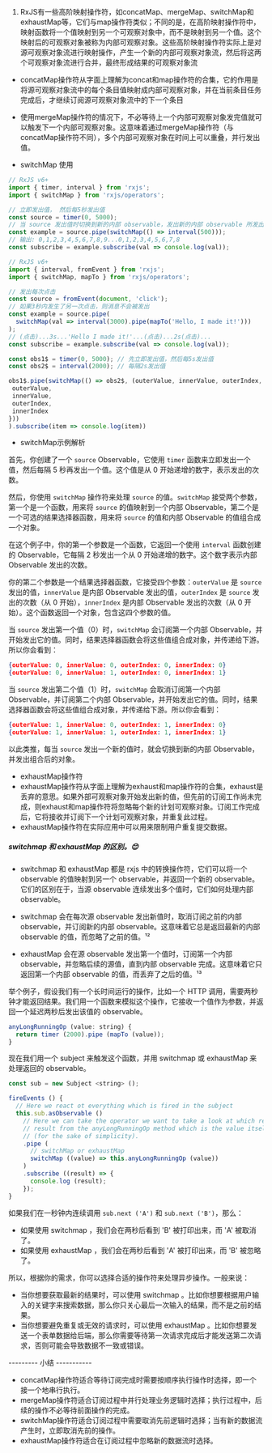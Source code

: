 
1. RxJS有一些高阶映射操作符，如concatMap、mergeMap、switchMap和exhaustMap等，它们与map操作符类似；不同的是，在高阶映射操作符中，映射函数将一个值映射到另一个可观察对象中，而不是映射到另一个值。这个映射后的可观察对象被称为内部可观察对象。这些高阶映射操作符实际上是对源可观察对象流进行映射操作，产生一个新的内部可观察对象流，然后将这两个可观察对象流进行合并，最终形成结果的可观察对象流

- concatMap操作符从字面上理解为concat和map操作符的合集，它的作用是将源可观察对象流中的每个条目值映射成内部可观察对象，并在当前条目任务完成后，才继续订阅源可观察对象流中的下一个条目

- 使用mergeMap操作符的情况下，不必等待上一个内部可观察对象发完值就可以触发下一个内部可观察对象。这意味着通过mergeMap操作符（与concatMap操作符不同），多个内部可观察对象在时间上可以重叠，并行发出值。

- switchMap 使用
```ts
// RxJS v6+
import { timer, interval } from 'rxjs';
import { switchMap } from 'rxjs/operators';

// 立即发出值， 然后每5秒发出值
const source = timer(0, 5000);
// 当 source 发出值时切换到新的内部 observable，发出新的内部 observable 所发出的值
const example = source.pipe(switchMap(() => interval(500)));
// 输出: 0,1,2,3,4,5,6,7,8,9...0,1,2,3,4,5,6,7,8
const subscribe = example.subscribe(val => console.log(val));

```

```ts
// RxJS v6+
import { interval, fromEvent } from 'rxjs';
import { switchMap, mapTo } from 'rxjs/operators';

// 发出每次点击
const source = fromEvent(document, 'click');
// 如果3秒内发生了另一次点击，则消息不会被发出
const example = source.pipe(
  switchMap(val => interval(3000).pipe(mapTo('Hello, I made it!')))
);
// (点击)...3s...'Hello I made it!'...(点击)...2s(点击)...
const subscribe = example.subscribe(val => console.log(val));

```

```ts
const obs1$ = timer(0, 5000); // 先立即发出值，然后每5s发出值
const obs2$ = interval(2000); // 每隔2s发出值

obs1$.pipe(switchMap(() => obs2$, (outerValue, innerValue, outerIndex, innerIndex) => ({
 outerValue,
 innerValue,
 outerIndex,
 innerIndex
}))
).subscribe(item => console.log(item))
```
- switchMap示例解析


首先，你创建了一个 `source` Observable，它使用 `timer` 函数来立即发出一个值，然后每隔 5 秒再发出一个值。这个值是从 0 开始递增的数字，表示发出的次数。

然后，你使用 `switchMap` 操作符来处理 `source` 的值。`switchMap` 接受两个参数，第一个是一个函数，用来将 `source` 的值映射到一个内部 Observable，第二个是一个可选的结果选择器函数，用来将 `source` 的值和内部 Observable 的值组合成一个对象。

在这个例子中，你的第一个参数是一个函数，它返回一个使用 `interval` 函数创建的 Observable，它每隔 2 秒发出一个从 0 开始递增的数字。这个数字表示内部 Observable 发出的次数。

你的第二个参数是一个结果选择器函数，它接受四个参数：`outerValue` 是 `source` 发出的值，`innerValue` 是内部 Observable 发出的值，`outerIndex` 是 `source` 发出的次数（从 0 开始），`innerIndex` 是内部 Observable 发出的次数（从 0 开始）。这个函数返回一个对象，包含这四个参数的值。

当 `source` 发出第一个值（0）时，`switchMap` 会订阅第一个内部 Observable，并开始发出它的值。同时，结果选择器函数会将这些值组合成对象，并传递给下游。所以你会看到：

```json
{outerValue: 0, innerValue: 0, outerIndex: 0, innerIndex: 0}
{outerValue: 0, innerValue: 1, outerIndex: 0, innerIndex: 1}
```

当 `source` 发出第二个值（1）时，`switchMap` 会取消订阅第一个内部 Observable，并订阅第二个内部 Observable，并开始发出它的值。同时，结果选择器函数会将这些值组合成对象，并传递给下游。所以你会看到：

```json
{outerValue: 1, innerValue: 0, outerIndex: 1, innerIndex: 0}
{outerValue: 1, innerValue: 1, outerIndex: 1, innerIndex: 1}
```

以此类推，每当 `source` 发出一个新的值时，就会切换到新的内部 Observable，并发出组合后的对象。

- exhaustMap操作符
- exhaustMap操作符从字面上理解为exhaust和map操作符的合集，exhaust是丢弃的意思。如果外部可观察对象开始发出新的值，但先前的订阅工作尚未完成，则exhaust和map操作符将忽略每个新的计划可观察对象。订阅工作完成后，它将接收并订阅下一个计划可观察对象，并重复此过程。
- exhaustMap操作符在实际应用中可以用来限制用户重复提交数据。


##### switchmap 和 exhaustMap 的区别。😊

- switchmap 和 exhaustMap 都是 rxjs 中的转换操作符，它们可以将一个 observable 的值映射到另一个 observable，并返回一个新的 observable。它们的区别在于，当源 observable 连续发出多个值时，它们如何处理内部 observable。

- switchmap 会在每次源 observable 发出新值时，取消订阅之前的内部 observable，并订阅新的内部 observable。这意味着它总是返回最新的内部 observable 的值，而忽略了之前的值。¹²
- exhaustMap 会在源 observable 发出第一个值时，订阅第一个内部 observable，并忽略后续的源值，直到内部 observable 完成。这意味着它只返回第一个内部 observable 的值，而丢弃了之后的值。¹³

举个例子，假设我们有一个长时间运行的操作，比如一个 HTTP 调用，需要两秒钟才能返回结果。我们用一个函数来模拟这个操作，它接收一个值作为参数，并返回一个延迟两秒后发出该值的 observable。

```javascript
anyLongRunningOp (value: string) {
  return timer (2000).pipe (mapTo (value));
}
```

现在我们用一个 subject 来触发这个函数，并用 switchmap 或 exhaustMap 来处理返回的 observable。

```javascript
const sub = new Subject <string> ();

fireEvents () {
  // Here we react ot everything which is fired in the subject
  this.sub.asObservable ()
    // Here we can take the operator we want to take a look at which returns the
    // result from the anyLongRunningOp method which is the value itself
    // (for the sake of simplicity).
    .pipe (
      // switchMap or exhaustMap
      switchMap ((value) => this.anyLongRunningOp (value))
    )
    .subscribe ((result) => {
      console.log (result);
    });
}
```

如果我们在一秒钟内连续调用 `sub.next ('A')` 和 `sub.next ('B')`，那么：

- 如果使用 switchmap ，我们会在两秒后看到 'B' 被打印出来，而 'A' 被取消了。
- 如果使用 exhaustMap ，我们会在两秒后看到 'A' 被打印出来，而 'B' 被忽略了。

所以，根据你的需求，你可以选择合适的操作符来处理异步操作。一般来说：

- 当你想要获取最新的结果时，可以使用 switchmap 。比如你想要根据用户输入的关键字来搜索数据，那么你只关心最后一次输入的结果，而不是之前的结果。
- 当你想要避免重复或无效的请求时，可以使用 exhaustMap 。比如你想要发送一个表单数据给后端，那么你需要等待第一次请求完成后才能发送第二次请求，否则可能会导致数据不一致或错误。

--------- 小结  -----------

- concatMap操作符适合等待订阅完成时需要按顺序执行操作时选择，即一个接一个地串行执行。
- mergeMap操作符适合订阅过程中并行处理业务逻辑时选择；执行过程中，后续的操作不必等待前面操作的完成。
- switchMap操作符适合订阅过程中需要取消先前逻辑时选择；当有新的数据流产生时，立即取消先前的操作。
- exhaustMap操作符适合在订阅过程中忽略新的数据流时选择。